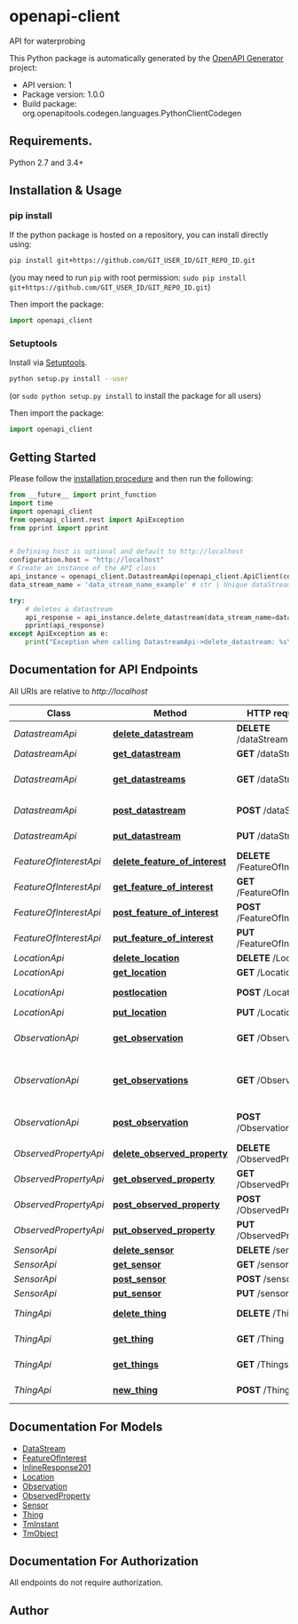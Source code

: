 # openapi-client
API for waterprobing

This Python package is automatically generated by the [OpenAPI Generator](https://openapi-generator.tech) project:

- API version: 1
- Package version: 1.0.0
- Build package: org.openapitools.codegen.languages.PythonClientCodegen

## Requirements.

Python 2.7 and 3.4+

## Installation & Usage
### pip install

If the python package is hosted on a repository, you can install directly using:

```sh
pip install git+https://github.com/GIT_USER_ID/GIT_REPO_ID.git	
```
(you may need to run `pip` with root permission: `sudo pip install git+https://github.com/GIT_USER_ID/GIT_REPO_ID.git`)

Then import the package:
```python
import openapi_client 
```

### Setuptools

Install via [Setuptools](http://pypi.python.org/pypi/setuptools).

```sh
python setup.py install --user
```
(or `sudo python setup.py install` to install the package for all users)

Then import the package:
```python
import openapi_client
```

## Getting Started

Please follow the [installation procedure](#installation--usage) and then run the following:

```python
from __future__ import print_function
import time
import openapi_client
from openapi_client.rest import ApiException
from pprint import pprint


# Defining host is optional and default to http://localhost
configuration.host = "http://localhost"
# Create an instance of the API class
api_instance = openapi_client.DatastreamApi(openapi_client.ApiClient(configuration))
data_stream_name = 'data_stream_name_example' # str | Unique dataStreamName (optional)

try:
    # deletes a datastream
    api_response = api_instance.delete_datastream(data_stream_name=data_stream_name)
    pprint(api_response)
except ApiException as e:
    print("Exception when calling DatastreamApi->delete_datastream: %s\n" % e)

```

## Documentation for API Endpoints

All URIs are relative to *http://localhost*

Class | Method | HTTP request | Description
------------ | ------------- | ------------- | -------------
*DatastreamApi* | [**delete_datastream**](docs/DatastreamApi.md#delete_datastream) | **DELETE** /dataStream | deletes a datastream
*DatastreamApi* | [**get_datastream**](docs/DatastreamApi.md#get_datastream) | **GET** /dataStream | Gets a datastream
*DatastreamApi* | [**get_datastreams**](docs/DatastreamApi.md#get_datastreams) | **GET** /dataStreams | Get all datastreams from thing
*DatastreamApi* | [**post_datastream**](docs/DatastreamApi.md#post_datastream) | **POST** /dataStream | posts a datastream
*DatastreamApi* | [**put_datastream**](docs/DatastreamApi.md#put_datastream) | **PUT** /dataStream | put to a datastream
*FeatureOfInterestApi* | [**delete_feature_of_interest**](docs/FeatureOfInterestApi.md#delete_feature_of_interest) | **DELETE** /FeatureOfInterest | deletes a FeatureOfInterest
*FeatureOfInterestApi* | [**get_feature_of_interest**](docs/FeatureOfInterestApi.md#get_feature_of_interest) | **GET** /FeatureOfInterest | gets a FeatureOfInterest
*FeatureOfInterestApi* | [**post_feature_of_interest**](docs/FeatureOfInterestApi.md#post_feature_of_interest) | **POST** /FeatureOfInterest | posting a new FeatureOfInterest
*FeatureOfInterestApi* | [**put_feature_of_interest**](docs/FeatureOfInterestApi.md#put_feature_of_interest) | **PUT** /FeatureOfInterest | updates a FeatureOfInterest
*LocationApi* | [**delete_location**](docs/LocationApi.md#delete_location) | **DELETE** /Location | deletes a sensor
*LocationApi* | [**get_location**](docs/LocationApi.md#get_location) | **GET** /Location | gets a location
*LocationApi* | [**postlocation**](docs/LocationApi.md#postlocation) | **POST** /Location | posting a new location
*LocationApi* | [**put_location**](docs/LocationApi.md#put_location) | **PUT** /Location | updates a location
*ObservationApi* | [**get_observation**](docs/ObservationApi.md#get_observation) | **GET** /Observation | Call to get observation from database
*ObservationApi* | [**get_observations**](docs/ObservationApi.md#get_observations) | **GET** /Observations | Get all observations associated to datastream
*ObservationApi* | [**post_observation**](docs/ObservationApi.md#post_observation) | **POST** /Observation | Call to write observation to database
*ObservedPropertyApi* | [**delete_observed_property**](docs/ObservedPropertyApi.md#delete_observed_property) | **DELETE** /ObservedProperty | Deletes an ObservedProperty
*ObservedPropertyApi* | [**get_observed_property**](docs/ObservedPropertyApi.md#get_observed_property) | **GET** /ObservedProperty | gets an ObservedProperty
*ObservedPropertyApi* | [**post_observed_property**](docs/ObservedPropertyApi.md#post_observed_property) | **POST** /ObservedProperty | Creates a new ObservedProperty
*ObservedPropertyApi* | [**put_observed_property**](docs/ObservedPropertyApi.md#put_observed_property) | **PUT** /ObservedProperty | updates an ObservedProperty
*SensorApi* | [**delete_sensor**](docs/SensorApi.md#delete_sensor) | **DELETE** /sensor | deletes a sensor
*SensorApi* | [**get_sensor**](docs/SensorApi.md#get_sensor) | **GET** /sensor | gets a sensor
*SensorApi* | [**post_sensor**](docs/SensorApi.md#post_sensor) | **POST** /sensor | post a sensor
*SensorApi* | [**put_sensor**](docs/SensorApi.md#put_sensor) | **PUT** /sensor | puts a sensor
*ThingApi* | [**delete_thing**](docs/ThingApi.md#delete_thing) | **DELETE** /Thing | Delete an existing probe
*ThingApi* | [**get_thing**](docs/ThingApi.md#get_thing) | **GET** /Thing | Get an existing probe
*ThingApi* | [**get_things**](docs/ThingApi.md#get_things) | **GET** /Things | Gets all things (probes)
*ThingApi* | [**new_thing**](docs/ThingApi.md#new_thing) | **POST** /Thing | Creates a new probe


## Documentation For Models

 - [DataStream](docs/DataStream.md)
 - [FeatureOfInterest](docs/FeatureOfInterest.md)
 - [InlineResponse201](docs/InlineResponse201.md)
 - [Location](docs/Location.md)
 - [Observation](docs/Observation.md)
 - [ObservedProperty](docs/ObservedProperty.md)
 - [Sensor](docs/Sensor.md)
 - [Thing](docs/Thing.md)
 - [TmInstant](docs/TmInstant.md)
 - [TmObject](docs/TmObject.md)


## Documentation For Authorization

 All endpoints do not require authorization.

## Author




